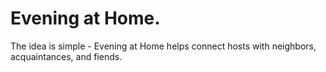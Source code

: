 # Evening at Home.

The idea is simple - Evening at Home helps connect hosts with neighbors, acquaintances, and fiends.

